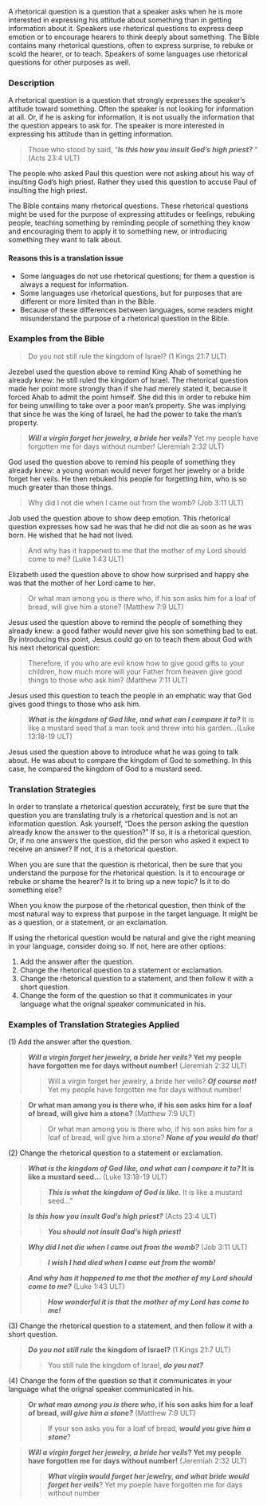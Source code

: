 
A rhetorical question is a question that a speaker asks when he is more interested in expressing his attitude about something than in getting information about it. Speakers use rhetorical questions to express deep emotion or to encourage hearers to think deeply about something. The Bible contains many rhetorical questions, often to express surprise, to rebuke or scold the hearer, or to teach. Speakers of some languages use rhetorical questions for other purposes as well.

### Description

A rhetorical question is a question that strongly expresses the speaker’s attitude toward something. Often the speaker is not looking for information at all. Or, if he is asking for information, it is not usually the information that the question appears to ask for. The speaker is more interested in expressing his attitude than in getting information.

> Those who stood by said, “***Is this how you insult God’s high priest?*** “ (Acts 23:4 ULT)

The people who asked Paul this question were not asking about his way of insulting God’s high priest. Rather they used this question to accuse Paul of insulting the high priest.

The Bible contains many rhetorical questions. These rhetorical questions might be used for the purpose of expressing attitudes or feelings, rebuking people, teaching something by reminding people of something they know and encouraging them to apply it to something new, or introducing something they want to talk about.

#### Reasons this is a translation issue

* Some languages do not use rhetorical questions; for them a question is always a request for information.
* Some languages use rhetorical questions, but for purposes that are different or more limited than in the Bible.
* Because of these differences between languages, some readers might misunderstand the purpose of a rhetorical question in the Bible.

### Examples from the Bible

> Do you not still rule the kingdom of Israel? (1 Kings 21:7 ULT)


Jezebel used the question above to remind King Ahab of something he already knew: he still ruled the kingdom of Israel. The rhetorical question made her point more strongly than if she had merely stated it, because it forced Ahab to admit the point himself. She did this in order to rebuke him for being unwilling to take over a poor man’s property. She was implying that since he was the king of Israel, he had the power to take the man’s property.

> ***Will a virgin forget her jewelry, a bride her veils?*** Yet my people have forgotten me for days without number! (Jeremiah 2:32 ULT)


God used the question above to remind his people of something they already knew: a young woman would never forget her jewelry or a bride forget her veils.  He then rebuked his people for forgetting him, who is so much greater than those things.

> Why did I not die when I came out from the womb? (Job 3:11 ULT)


Job used the question above to show deep emotion. This rhetorical question expresses how sad he was that he did not die as soon as he was born. He wished that he had not lived.

> And why has it happened to me that the mother of my Lord should come to me? (Luke 1:43 ULT)


Elizabeth used the question above to show how surprised and happy she was that the mother of her Lord came to her.

> Or what man among you is there who, if his son asks him for a loaf of bread, will give him a stone? (Matthew 7:9 ULT)


Jesus used the question above to remind the people of something they already knew: a good father would never give his son something bad to eat. By introducing this point, Jesus could go on to teach them about God with his next rhetorical question:

> Therefore, if you who are evil know how to give good gifts to your children, how much more will your Father from heaven give good things to those who ask him? (Matthew 7:11 ULT)


Jesus used this question to teach the people in an emphatic way that God gives good things to those who ask him.

> ***What is the kingdom of God like, and what can I compare it to?*** It is like a mustard seed that a man took and threw into his garden…(Luke 13:18-19 ULT)


Jesus used the question above to introduce what he was going to talk about. He was about to compare the kingdom of God to something. In this case, he compared the kingdom of God to a mustard seed.


### Translation Strategies


In order to translate a rhetorical question accurately, first be sure that the question you are translating truly is a rhetorical question and is not an information question. Ask yourself, “Does the person asking the question already know the answer to the question?” If so, it is a rhetorical question. Or, if no one answers the question, did the person who asked it expect to receive an answer? If not, it is a rhetorical question.

When you are sure that the question is rhetorical, then be sure that you understand the purpose for the rhetorical question. Is it to encourage or rebuke or shame the hearer? Is it to bring up a new topic? Is it to do something else?

When you know the purpose of the rhetorical question, then think of the most natural way to express that purpose in the target language. It might be as a question, or a statement, or an exclamation.

If using the rhetorical question would be natural and give the right meaning in your language, consider doing so. If not, here are other options:

1. Add the answer after the question.
1. Change the rhetorical question to a statement or exclamation.
1. Change the rhetorical question to a statement, and then follow it with a short question.
1. Change the form of the question so that it communicates in your language what the orignal speaker communicated in his.

### Examples of Translation Strategies Applied

(1) Add the answer after the question.

> *****Will a virgin forget her jewelry, a bride her veils?*** Yet my people have forgotten me for days without number!** (Jeremiah 2:32 ULT)  
>> Will a virgin forget her jewelry, a bride her veils? ***Of course not!*** Yet my people have forgotten me for days without number!
  
> **Or what man among you is there who, if his son asks him for a loaf of bread, will give him a stone?** (Matthew 7:9 ULT)  
>> Or what man among you is there who, if his son asks him for a loaf of bread, will give him a stone? ***None of you would do that!*** 

(2) Change the rhetorical question to a statement or exclamation.

> *****What is the kingdom of God like, and what can I compare it to?*** It is like a mustard seed…** (Luke 13:18-19 ULT)  
>> ***This is what the kingdom of God is like.*** It is like a mustard seed…”
  
> *****Is this how you insult God’s high priest?***** (Acts 23:4 ULT)  
>> ***You should not insult God’s high priest!*** 
  
> *****Why did I not die when I came out from the womb?***** (Job 3:11 ULT)  
>> ***I wish I had died when I came out from the womb!*** 
  
> *****And why has it happened to me that the mother of my Lord should come to me?***** (Luke 1:43 ULT)  
>> ***How wonderful it is that the mother of my Lord has come to me!*** 

(3) Change the rhetorical question to a statement, and then follow it with a short question.

> *****Do you not still rule*** the kingdom of Israel?** (1 Kings 21:7 ULT)  
>> You still rule the kingdom of Israel, ***do you not?*** 

(4) Change the form of the question so that it communicates in your language what the orignal speaker communicated in his.

> **Or ***what man among you is there who***, if his son asks him for a loaf of bread, ***will give him a stone?***** (Matthew 7:9 ULT)  
>> If your son asks you for a loaf of bread, ***would you give him a stone***?
  
> *****Will a virgin forget her jewelry, a bride her veils***? Yet my people have forgotten me for days without number!** (Jeremiah 2:32 ULT)  
>> ***What virgin would forget her jewelry, and what bride would forget her veils***? Yet my poeple have forgotten me for days without number


